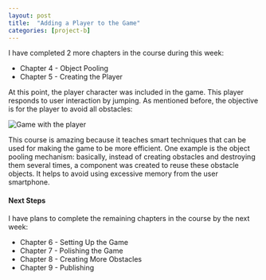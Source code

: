 ```yaml
---
layout: post
title:  "Adding a Player to the Game"
categories: [project-b]
---
```


I have completed 2 more chapters in the course during this week:

* Chapter 4 - Object Pooling
* Chapter 5 - Creating the Player

At this point, the player character was included in the game. This player responds to user interaction by jumping. As mentioned before, the objective is for the player to avoid all obstacles:

<img src="https://jeanpierobom.github.io/assets/images/gif-game-scene-2.gif" alt="Game with the player">

This course is amazing because it teaches smart techniques that can be used for making the game to be more efficient. One example is the object pooling mechanism: basically, instead of creating obstacles and destroying them several times, a component was created to reuse these obstacle objects. It helps to avoid using excessive memory from the user smartphone.

#### Next Steps

I have plans to complete the remaining chapters in the course by the next week:

* Chapter 6 - Setting Up the Game
* Chapter 7 - Polishing the Game
* Chapter 8 - Creating More Obstacles
* Chapter 9 - Publishing




